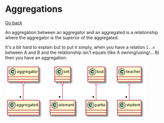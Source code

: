 # Aggregations

[Go back](..)

An aggregation between an aggregator and an aggregated is a
relationship where the aggregator is the superior of
the aggregated.

It's a bit hard to explain but to put it simply, when
you have a relation ``1..n`` between A and B and
the relationship isn't equals (like A owning/using/... B)
then you have an aggregation.

![](../images/JSn12e0m34JHTJn5o5BeeO8Tgg16qlJ-Ka78TXxpYRGrHzCmPok5PMLX-KTKMOWw8XbENBXZGjZ8ygZ7WG-WsuvSx37gVBq0%20(1).png)
